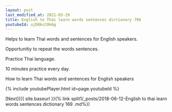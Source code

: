 ```yaml
---
layout: post
last_modified_at: 2021-03-29
title: English to Thai learn words sentences dictionary 798 
youtubeId: ujD0kcC0k6g
---
```

 
 
Helps to learn Thai words and sentences for English speakers.

Opportunitiy to repeat the words sentences. 

Practice Thai language. 
 
10 minutes practice every day. 
 
How to learn Thai words and sentences for English speakers 
 
{% include youtubePlayer.html id=page.youtubeId %}
 
 
[Next]({{ site.baseurl }}{% link  split1/_posts/2018-06-12-English to thai learn words sentences dictionary 169 .md%})
 

